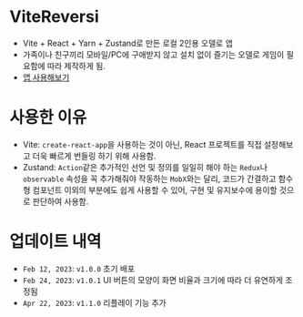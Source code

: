 # ViteReversi
- Vite + React + Yarn + Zustand로 만든 로컬 2인용 오델로 앱
- 가족이나 친구끼리 모바일/PC에 구애받지 않고 설치 없이 즐기는 오델로 게임이 필요함에 따라 제작하게 됨.
- [앱 사용해보기](https://vite-reversi.vercel.app/)

# 사용한 이유
- Vite: `create-react-app`을 사용하는 것이 아닌, React 프로젝트를 직접 설정해보고 더욱 빠르게 번들링 하기 위해 사용함.
- Zustand: `Action`같은 추가적인 선언 및 정의를 일일히 해야 하는 `Redux`나 `observable` 속성을 꼭 추가해줘야 작동하는 `MobX`와는 달리, 코드가 간결하고 함수형 컴포넌트 이외의 부분에도 쉽게 사용할 수 있어, 구현 및 유지보수에 용이할 것으로 판단하여 사용함.

# 업데이트 내역
- `Feb 12, 2023`: `v1.0.0` 초기 배포
- `Feb 24, 2023`: `v1.0.1` UI 버튼의 모양이 화면 비율과 크기에 따라 더 유연하게 조정됨
- `Apr 22, 2023`: `v1.1.0` 리플레이 기능 추가

